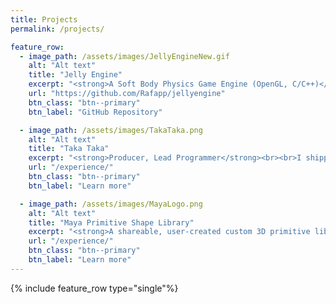 ```yaml
---
title: Projects
permalink: /projects/

feature_row:
  - image_path: /assets/images/JellyEngineNew.gif
    alt: "Alt text"
    title: "Jelly Engine"
    excerpt: "<strong>A Soft Body Physics Game Engine (OpenGL, C/C++)</strong><br><br>As my graduation thesis, I created a Game Engine which specializes in simulating soft body physics from scratch in C/C++. I designed the Engine's architecture so that it could build game projects using CMake, and created its 'Toybox' demo, which showcases different mesh soft bodies with a custom GLSL shader I call 'gummy shader'."
    url: "https://github.com/Rafapp/jellyengine"
    btn_class: "btn--primary"
    btn_label: "GitHub Repository"

  - image_path: /assets/images/TakaTaka.png
    alt: "Alt text"
    title: "Taka Taka"
    excerpt: "<strong>Producer, Lead Programmer</strong><br><br>I shipped a rhythm game on Steam titled 'Taka Taka' where I led a talented team of 8 developers in disciplines such as art, sound design, music composition and programming."
    url: "/experience/"
    btn_class: "btn--primary"
    btn_label: "Learn more"

  - image_path: /assets/images/MayaLogo.png
    alt: "Alt text"
    title: "Maya Primitive Shape Library"
    excerpt: "<strong>A shareable, user-created custom 3D primitive library (PyQT, MEL)</strong><br><br>In progress ..."
    url: "/experience/"
    btn_class: "btn--primary"
    btn_label: "Learn more"
---
```


{% include feature_row type="single"%}